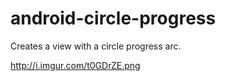 # android-circle-progress

Creates a view with a circle progress arc.

http://i.imgur.com/t0GDrZE.png
